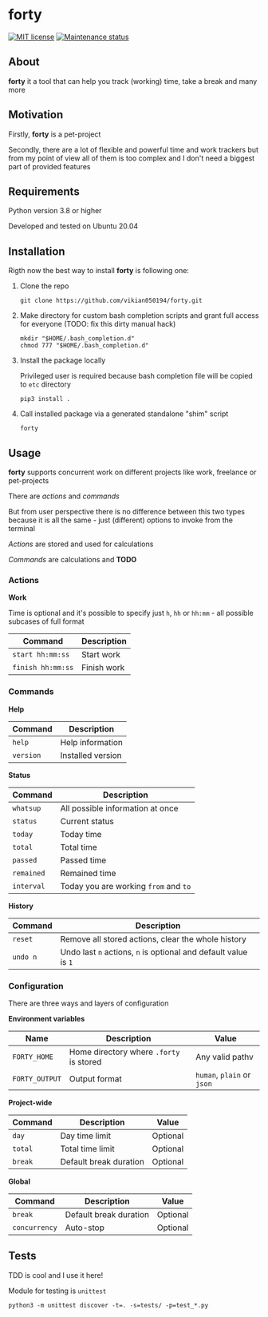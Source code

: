 # forty

[![MIT license][license-badge]][license-url]
[![Maintenance status][status-badge]][status-url]

## About

**forty** it a tool that can help you track (working) time, take a break and many more

## Motivation

Firstly, **forty** is a pet-project

Secondly, there are a lot of flexible and powerful time and work trackers but from my point of view all of them is too complex and I don't need a biggest part of provided features

## Requirements

Python version 3.8 or higher

Developed and tested on Ubuntu 20.04

## Installation

Rigth now the best way to install **forty** is following one:
1. Clone the repo
    ```
    git clone https://github.com/vikian050194/forty.git
    ```
2. Make directory for custom bash completion scripts and grant full access for everyone (TODO: fix this dirty manual hack)
    ```
    mkdir "$HOME/.bash_completion.d"
    chmod 777 "$HOME/.bash_completion.d"
    ```
3. Install the package locally

   Privileged user is required because bash completion file will be copied to `etc` directory
    ```
    pip3 install .
    ```
4. Call installed package via a generated standalone "shim" script
    ```
    forty
    ```

## Usage

**forty** supports concurrent work on different projects like work, freelance or pet-projects

There are *actions* and *commands*

But from user perspective there is no difference between this two types because it is all the same - just (different) options to invoke from the terminal

*Actions* are stored and used for calculations

*Commands* are calculations and **TODO**

### Actions

**Work**

Time is optional and it's possible to specify just `h`, `hh` or `hh:mm` - all possible subcases of full format

| Command | Description |
| --- | --- |
| `start hh:mm:ss` | Start work |
| `finish hh:mm:ss` | Finish work |

### Commands

**Help**

| Command | Description |
| --- | --- |
| `help` | Help information |
| `version` | Installed version |

**Status**

| Command | Description |
| --- | --- |
| `whatsup` | All possible information at once |
| `status` | Current status |
| `today` | Today time |
| `total` | Total time |
| `passed` | Passed time |
| `remained` | Remained time |
| `interval` | Today you are working `from` and `to` |

**History**

| Command | Description |
| --- | --- |
| `reset` | Remove all stored actions, clear the whole history |
| `undo n` | Undo last `n` actions, `n` is optional and default value is `1` |

### Configuration

There are three ways and layers of configuration

**Environment variables**

| Name | Description | Value |
| --- | --- | --- |
| `FORTY_HOME` | Home directory where `.forty` is stored | Any valid pathv|
| `FORTY_OUTPUT` | Output format | `human`, `plain` or `json` |

**Project-wide**

| Command | Description | Value |
| --- | --- | --- |
| `day` | Day time limit | Optional |
| `total` | Total time limit | Optional |
| `break` | Default break duration | Optional |

**Global**

| Command | Description | Value |
| --- | --- | --- |
| `break` | Default break duration | Optional |
| `concurrency` | Auto-stop | Optional |

## Tests

TDD is cool and I use it here!

Module for testing is `unittest`

```
python3 -m unittest discover -t=. -s=tests/ -p=test_*.py
```

[status-url]: https://github.com/vikian050194/forty/pulse
[status-badge]: https://img.shields.io/github/last-commit/vikian050194/forty.svg

[license-url]: https://github.com/vikian050194/forty/blob/master/LICENSE
[license-badge]: https://img.shields.io/github/license/vikian050194/forty.svg
